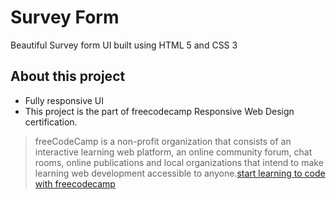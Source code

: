 # Survey Form

Beautiful Survey form UI built using HTML 5 and CSS 3

## About this project

- Fully responsive UI
- This project is the part of freecodecamp Responsive Web Design certification.

>freeCodeCamp is a non-profit organization that consists of an interactive learning web platform, an online community forum, chat rooms, online publications and local organizations that intend to make learning web development accessible to anyone.[start learning to code with freecodecamp](https://www.freecodecamp.org/)
